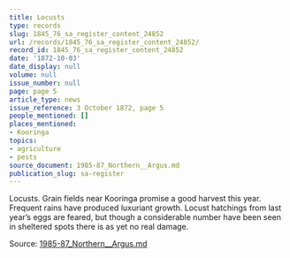 ```yaml
---
title: Locusts
type: records
slug: 1845_76_sa_register_content_24852
url: /records/1845_76_sa_register_content_24852/
record_id: 1845_76_sa_register_content_24852
date: '1872-10-03'
date_display: null
volume: null
issue_number: null
page: page 5
article_type: news
issue_reference: 3 October 1872, page 5
people_mentioned: []
places_mentioned:
- Kooringa
topics:
- agriculture
- pests
source_document: 1985-87_Northern__Argus.md
publication_slug: sa-register
---
```


Locusts.  Grain fields near Kooringa promise a good harvest this year.  Frequent rains have produced luxuriant growth.  Locust hatchings from last year’s eggs are feared, but though a considerable number have been seen in sheltered spots there is as yet no real damage.

Source: [1985-87_Northern__Argus.md](/downloads/markdown/1985-87_Northern__Argus.md)
